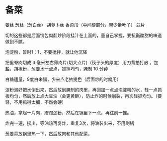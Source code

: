 

# 备菜

姜丝 葱丝（葱白丝） 胡萝卜丝 香菜段（中间梗部分，带少量叶子） 蒜片

切的这些都是后面锅包肉翻炒阶段挂汁在上面的，量自己掌握，要抗衡酸甜的味道做到不腻。


泡淀粉，暂时1：1，不要搅拌，就让他沉降

把里脊肉切成 3 毫米左右薄肉片(切大点片)（筷子头的厚度）用刀背拍打散 ，加盐，胡椒粉，葱姜水一点点，抓拌均匀，腌制 10 分钟


白糖适量，9度白米醋，少来点老抽提色（后面炒的时候用）

淀粉泡好把水倒出来，然后放到腌制的肉里，再回加一点点泡淀粉的水，轻一点抓板均匀，然后放上点大豆油（会更黄酥），防止炸的时候崩裂，再次轻抓均匀。（要轻，不用抓得太细，不然会硬）

热油，拿起一片肉，蹭蹭淀粉，然后在锅里下一点，再往前一推。

炸完一遍，捞出，等油热再复炸，重复3次，将油装出来，不用刷锅


葱姜蒜放锅里热一下，然后放肉和其他配菜。
